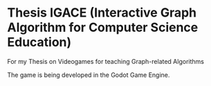 # Thesis IGACE (Interactive Graph Algorithm for Computer Science Education)
For my Thesis on Videogames for teaching Graph-related Algorithms

The game is being developed in the Godot Game Engine.
